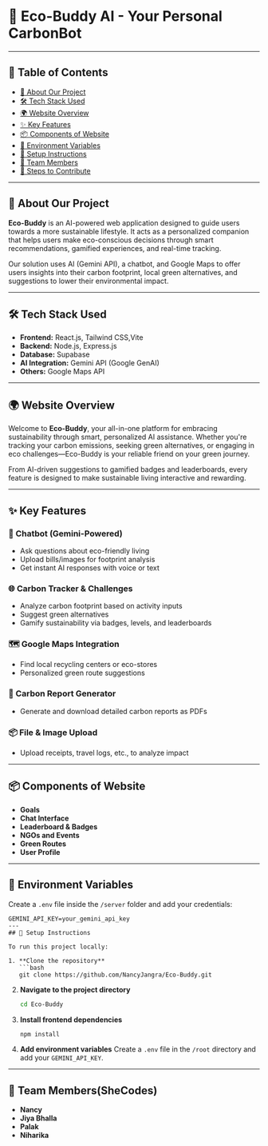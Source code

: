 # 🌱 Eco-Buddy AI - Your Personal CarbonBot 

---


## 📑 Table of Contents

- [📘 About Our Project](#-about-our-project)
- [🛠 Tech Stack Used](#-tech-stack-used)
- [🌍 Website Overview](#-website-overview)
- [✨ Key Features](#-key-features)
- [📦 Components of Website](#-components-of-website)
- [🔐 Environment Variables](#-environment-variables)
- [🚀 Setup Instructions](#-setup-instructions)
- [👥 Team Members](#-team-members)
- [🔖 Steps to Contribute](#-steps-to-contribute)

---

## 📘 About Our Project

**Eco-Buddy** is an AI-powered web application designed to guide users towards a more sustainable lifestyle. It acts as a personalized companion that helps users make eco-conscious decisions through smart recommendations, gamified experiences, and real-time tracking.

Our solution uses AI (Gemini API), a chatbot, and Google Maps to offer users insights into their carbon footprint, local green alternatives, and suggestions to lower their environmental impact.

---

## 🛠 Tech Stack Used

- **Frontend:** React.js, Tailwind CSS,Vite
- **Backend:** Node.js, Express.js
- **Database:** Supabase
- **AI Integration:** Gemini API (Google GenAI)
- **Others:** Google Maps API

---

## 🌍 Website Overview

Welcome to **Eco-Buddy**, your all-in-one platform for embracing sustainability through smart, personalized AI assistance. Whether you're tracking your carbon emissions, seeking green alternatives, or engaging in eco challenges—Eco-Buddy is your reliable friend on your green journey.

From AI-driven suggestions to gamified badges and leaderboards, every feature is designed to make sustainable living interactive and rewarding.

---

## ✨ Key Features

### 🤖 Chatbot (Gemini-Powered)
- Ask questions about eco-friendly living
- Upload bills/images for footprint analysis
- Get instant AI responses with voice or text

### 🌐 Carbon Tracker & Challenges
- Analyze carbon footprint based on activity inputs
- Suggest green alternatives
- Gamify sustainability via badges, levels, and leaderboards

### 🗺 Google Maps Integration
- Find local recycling centers or eco-stores
- Personalized green route suggestions

### 📄 Carbon Report Generator
- Generate and download detailed carbon reports as PDFs

### 📦 File & Image Upload
- Upload receipts, travel logs, etc., to analyze impact

---

## 📦 Components of Website

- **Goals**
- **Chat Interface**
- **Leaderboard & Badges**
- **NGOs and Events**
- **Green Routes**
- **User Profile**

---

## 🔐 Environment Variables

Create a `.env` file inside the `/server` folder and add your credentials:

```env
GEMINI_API_KEY=your_gemini_api_key
---
## 🚀 Setup Instructions

To run this project locally:

1. **Clone the repository**
   ```bash
   git clone https://github.com/NancyJangra/Eco-Buddy.git
````

2. **Navigate to the project directory**

   ```bash
   cd Eco-Buddy
   ```

3. **Install frontend dependencies**

   ```bash
   npm install
   ```

4. **Add environment variables**
   Create a `.env` file in the `/root` directory and add your `GEMINI_API_KEY`.

---

## 👥 Team Members(SheCodes)

* **Nancy** 
* **Jiya Bhalla** 
* **Palak**
* **Niharika** 

```



